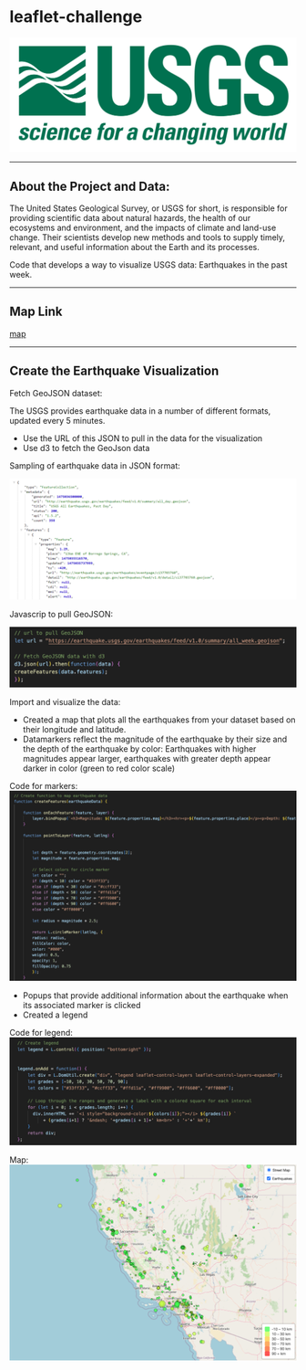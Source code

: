 # leaflet-challenge

![logo](https://github.com/caitlin-hartley/leaflet-challenge/blob/main/images/1-Logo.png)

---

## About the Project and Data:

The United States Geological Survey, or USGS for short, is responsible for providing scientific data about natural hazards, the health of our ecosystems and environment, and the impacts of climate and land-use change. Their scientists develop new methods and tools to supply timely, relevant, and useful information about the Earth and its processes.

Code that develops a way to visualize USGS data: Earthquakes in the past week. 

---

## Map Link

[map](https://caitlin-hartley.github.io/leaflet-challenge/)

---

## Create the Earthquake Visualization

Fetch GeoJSON dataset:

The USGS provides earthquake data in a number of different formats, updated every 5 minutes.

 - Use the URL of this JSON to pull in the data for the visualization
 - Use d3 to fetch the GeoJson data

Sampling of earthquake data in JSON format:

![json](https://github.com/caitlin-hartley/leaflet-challenge/blob/main/images/4-JSON.png)

Javascrip to pull GeoJSON:

![json_code](https://github.com/caitlin-hartley/leaflet-challenge/blob/main/images/json_code.png)


Import and visualize the data:

- Created a map that plots all the earthquakes from your dataset based on their longitude and latitude.
- Datamarkers reflect the magnitude of the earthquake by their size and the depth of the earthquake by color: Earthquakes with higher magnitudes appear larger, earthquakes with greater depth appear darker in color (green to red color scale)

Code for markers:
![markers](https://github.com/caitlin-hartley/leaflet-challenge/blob/main/images/circle_markers.png)


- Popups that provide additional information about the earthquake when its associated marker is clicked
- Created a legend

Code for legend:
![legend](https://github.com/caitlin-hartley/leaflet-challenge/blob/main/images/legend.png)

Map:
![map](https://github.com/caitlin-hartley/leaflet-challenge/blob/main/images/map.png)
